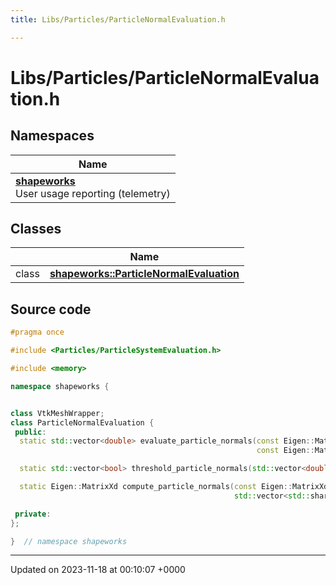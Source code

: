 ```yaml
---
title: Libs/Particles/ParticleNormalEvaluation.h

---
```


# Libs/Particles/ParticleNormalEvaluation.h



## Namespaces

| Name           |
| -------------- |
| **[shapeworks](../Namespaces/namespaceshapeworks.md)** <br>User usage reporting (telemetry)  |

## Classes

|                | Name           |
| -------------- | -------------- |
| class | **[shapeworks::ParticleNormalEvaluation](../Classes/classshapeworks_1_1ParticleNormalEvaluation.md)**  |




## Source code

```cpp
#pragma once

#include <Particles/ParticleSystemEvaluation.h>

#include <memory>

namespace shapeworks {


class VtkMeshWrapper;
class ParticleNormalEvaluation {
 public:
  static std::vector<double> evaluate_particle_normals(const Eigen::MatrixXd& particles,
                                                       const Eigen::MatrixXd& normals);

  static std::vector<bool> threshold_particle_normals(std::vector<double> angles, double max_angle_degrees);

  static Eigen::MatrixXd compute_particle_normals(const Eigen::MatrixXd& particles,
                                                  std::vector<std::shared_ptr<VtkMeshWrapper>> meshes);

 private:
};

}  // namespace shapeworks
```


-------------------------------

Updated on 2023-11-18 at 00:10:07 +0000

